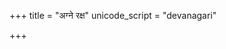 +++
title = "अग्ने रक्ष"
unicode_script = "devanagari"

+++
<div class="js_include" url="/vedAH/sAma/paravastu-saama/devaH/agniH/agne_raxa/"  newLevelForH1="1" includeTitle="true"> </div>